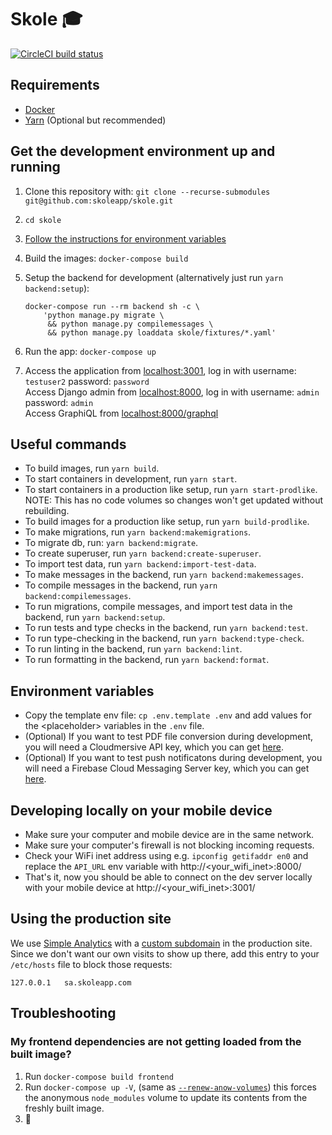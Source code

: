 # Skole 🎓

[![CircleCI build status](https://circleci.com/gh/skoleapp/skole.svg?style=shield&circle-token=c77d16868db482c65e5547e4823bce58f68165b1)](https://circleci.com/gh/skoleapp/skole)

## Requirements

- [Docker](https://www.docker.com/)
- [Yarn](https://yarnpkg.com) (Optional but recommended)

## Get the development environment up and running

1. Clone this repository with: `git clone --recurse-submodules git@github.com:skoleapp/skole.git`

2. `cd skole`

3. [Follow the instructions for environment variables](#environment-variables)

4. Build the images: `docker-compose build`

5. Setup the backend for development (alternatively just run `yarn backend:setup`):

       docker-compose run --rm backend sh -c \
           'python manage.py migrate \
            && python manage.py compilemessages \
            && python manage.py loaddata skole/fixtures/*.yaml'

6. Run the app: `docker-compose up`

7. Access the application from [localhost:3001](http://localhost:3001), log in with username: `testuser2` password: `password`  
   Access Django admin from [localhost:8000](http://localhost:8000), log in with username: `admin` password: `admin`  
   Access GraphiQL from [localhost:8000/graphql](http://localhost:8000/graphql)

## Useful commands

- To build images, run `yarn build`.
- To start containers in development, run `yarn start`.
- To start containers in a production like setup, run `yarn start-prodlike`. NOTE: This has no code volumes so changes won't get updated without rebuilding.
- To build images for a production like setup, run `yarn build-prodlike`.
- To make migrations, run `yarn backend:makemigrations`.
- To migrate db, run: `yarn backend:migrate`.
- To create superuser, run `yarn backend:create-superuser`.
- To import test data, run `yarn backend:import-test-data`.
- To make messages in the backend, run `yarn backend:makemessages`.
- To compile messages in the backend, run `yarn backend:compilemessages`.
- To run migrations, compile messages, and import test data in the backend, run `yarn backend:setup`.
- To run tests and type checks in the backend, run `yarn backend:test`.
- To run type-checking in the backend, run `yarn backend:type-check`.
- To run linting in the backend, run `yarn backend:lint`.
- To run formatting in the backend, run `yarn backend:format`.

## Environment variables

- Copy the template env file: `cp .env.template .env` and add values for the \<placeholder\> variables in the `.env` file.
- (Optional) If you want to test PDF file conversion during development, you will need a Cloudmersive API key, which you can get [here](https://www.cloudmersive.com/).
- (Optional) If you want to test push notificatons during development, you will need a Firebase Cloud Messaging Server key, which you can get [here](https://console.firebase.google.com).

## Developing locally on your mobile device

- Make sure your computer and mobile device are in the same network.
- Make sure your computer's firewall is not blocking incoming requests.
- Check your WiFi inet address using e.g. `ipconfig getifaddr en0` and replace the `API_URL` env variable with http://<your_wifi_inet>:8000/
- That's it, now you should be able to connect on the dev server locally with your mobile device at http://<your_wifi_inet>:3001/

## Using the production site

We use [Simple Analytics](https://simpleanalytics.com) with a [custom subdomain](https://docs.simpleanalytics.com/bypass-ad-blockers#setup-a-custom-subdomain) in the production site.
Since we don't want our own visits to show up there, add this entry to your `/etc/hosts` file to block those requests:

```
127.0.0.1	sa.skoleapp.com
```

## Troubleshooting

### My frontend dependencies are not getting loaded from the built image?

1. Run `docker-compose build frontend`
2. Run `docker-compose up -V`, (same as [`--renew-anow-volumes`](https://docs.docker.com/compose/reference/up/)) this forces the anonymous `node_modules` volume to update its contents from the freshly built image.
3. 🍻
